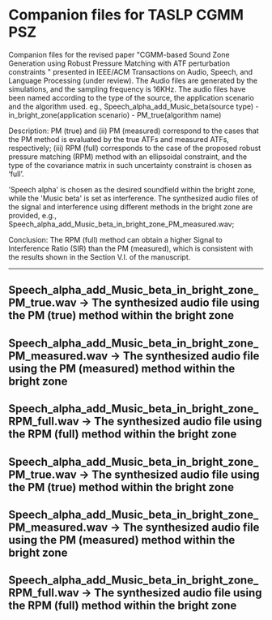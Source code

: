 # Companion files for TASLP CGMM PSZ

Companion files for the revised paper "CGMM-based Sound Zone Generation using Robust Pressure Matching with ATF perturbation constraints " presented in IEEE/ACM Transactions on Audio, Speech, and Language Processing (under review). The Audio files are generated by the simulations, and the sampling frequency is 16KHz. The audio files have been named according to the type of the source, the application scenario and the algorithm used. eg., Speech_alpha_add_Music_beta(source type) - in_bright_zone(application scenario) - PM_true(algorithm name)

Description:
PM (true) and (ii) PM (measured) correspond to the cases that the PM method is evaluated by the true ATFs and measured ATFs, respectively; (iii) RPM (full) corresponds to the case of the proposed robust pressure matching (RPM) method with an ellipsoidal constraint, and the type of the covariance matrix in such uncertainty constraint is chosen as ‘full’. 

'Speech alpha' is chosen as the desired soundfield within the bright zone, while the 'Music beta' is set as interference. The synthesized audio files of the signal and interference using different methods in the bright zone are provided, e.g., Speech_alpha_add_Music_beta_in_bright_zone_PM_measured.wav; 

Conclusion: 
The RPM (full) method can obtain a higher Signal to Interference Ratio (SIR) than the PM (measured), which is consistent with the results shown in the Section V.I. of the manuscript.

-----------------------------------------------------------------------------------------------------------------------------------------------------
Speech_alpha_add_Music_beta_in_bright_zone_PM_true.wav        ->     The synthesized audio file using the PM (true) method within the bright zone
-----------------------------------------------------------------------------------------------------------------------------------------------------
Speech_alpha_add_Music_beta_in_bright_zone_PM_measured.wav    ->     The synthesized audio file using the PM (measured) method within the bright zone
-----------------------------------------------------------------------------------------------------------------------------------------------------
Speech_alpha_add_Music_beta_in_bright_zone_RPM_full.wav       ->     The synthesized audio file using the RPM (full) method within the bright zone
-----------------------------------------------------------------------------------------------------------------------------------------------------------
Speech_alpha_add_Music_beta_in_bright_zone_PM_true.wav        ->     The synthesized audio file using the PM (true) method within the bright zone
-----------------------------------------------------------------------------------------------------------------------------------------------------------
Speech_alpha_add_Music_beta_in_bright_zone_PM_measured.wav    ->     The synthesized audio file using the PM (measured) method within the bright zone
-----------------------------------------------------------------------------------------------------------------------------------------------------------
Speech_alpha_add_Music_beta_in_bright_zone_RPM_full.wav       ->     The synthesized audio file using the RPM (full) method within the bright zone
-----------------------------------------------------------------------------------------------------------------------------------------------------------
